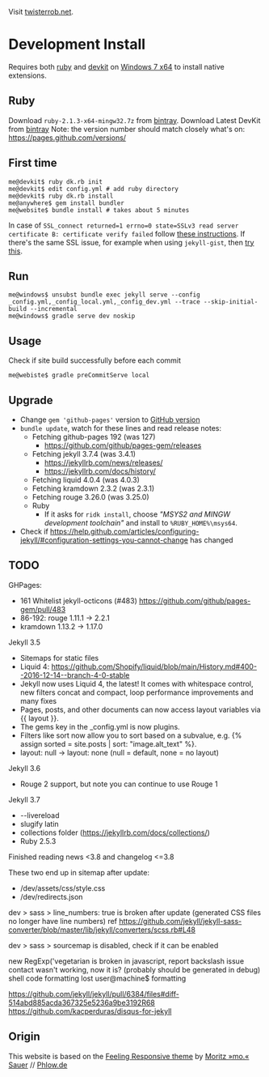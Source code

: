 Visit [twisterrob.net](http://www.twisterrob.net).


# Development Install
Requires both [ruby](http://rubyinstaller.org/downloads/) and [devkit](http://rubyinstaller.org/downloads/) on [Windows 7 x64](http://corlewsolutions.com/articles/article-19-install-ruby-on-windows-7-32-bit-or-64-bit) to install native extensions.


## Ruby
Download `ruby-2.1.3-x64-mingw32.7z` from [bintray](https://bintray.com/oneclick/rubyinstaller/rubyinstaller/2.1.3/view#files).
Download Latest DevKit from [bintray](https://bintray.com/oneclick/rubyinstaller/DevKit/view)
Note: the version number should match closely what's on: https://pages.github.com/versions/


## First time

```shell
me@devkit$ ruby dk.rb init
me@devkit$ edit config.yml # add ruby directory
me@devkit$ ruby dk.rb install
me@anywhere$ gem install bundler
me@website$ bundle install # takes about 5 minutes
```

In case of `SSL_connect returned=1 errno=0 state=SSLv3 read server certificate B: certificate verify failed` follow [these instructions](https://gist.github.com/luislavena/f064211759ee0f806c88).
If there's the same SSL issue, for example when using `jekyll-gist`, then [try this](https://gist.github.com/fnichol/867550#the-manual-way-boring).


## Run

```shell
me@windows$ unsubst bundle exec jekyll serve --config _config.yml,_config_local.yml,_config_dev.yml --trace --skip-initial-build --incremental
me@windows$ gradle serve dev noskip
```

## Usage

Check if site build successfully before each commit

```shell
me@webiste$ gradle preCommitServe local
```

## Upgrade

 * Change `gem 'github-pages'` version to [GitHub version](https://pages.github.com/versions/)
 * `bundle update`, watch for these lines and read release notes:
   * Fetching github-pages 192 (was 127)  
     * https://github.com/github/pages-gem/releases
   * Fetching jekyll 3.7.4 (was 3.4.1)
     * https://jekyllrb.com/news/releases/
     * https://jekyllrb.com/docs/history/
   * Fetching liquid 4.0.4 (was 4.0.3)
   * Fetching kramdown 2.3.2 (was 2.3.1)
   * Fetching rouge 3.26.0 (was 3.25.0)
   * Ruby
      * If it asks for `ridk install`, choose _"MSYS2 and MINGW development toolchain"_ and install to `%RUBY_HOME%\msys64`.
 * Check if https://help.github.com/articles/configuring-jekyll/#configuration-settings-you-cannot-change has changed

## TODO

GHPages:
 * 161 Whitelist jekyll-octicons (#483) https://github.com/github/pages-gem/pull/483
 * 86-192: rouge 1.11.1 -> 2.2.1
 * kramdown 1.13.2 -> 1.17.0

Jekyll 3.5
 * Sitemaps for static files
 * Liquid 4: https://github.com/Shopify/liquid/blob/main/History.md#400--2016-12-14--branch-4-0-stable
 * Jekyll now uses Liquid 4, the latest! It comes with whitespace control, new filters concat and compact, loop performance improvements and many fixes
 * Pages, posts, and other documents can now access layout variables via {{ layout }}.
 * The gems key in the _config.yml is now plugins.
 * Filters like sort now allow you to sort based on a subvalue, e.g. {% assign sorted = site.posts | sort: "image.alt_text" %}.
 * layout: null -> layout: none (null = default, none = no layout)

Jekyll 3.6
 * Rouge 2 support, but note you can continue to use Rouge 1

Jekyll 3.7
 * --livereload
 * slugify latin
 * collections folder (https://jekyllrb.com/docs/collections/)
 * Ruby 2.5.3

Finished reading news <3.8 and changelog <=3.8

These two end up in sitemap after update:
 * /dev/assets/css/style.css
 * /dev/redirects.json

dev > sass > line_numbers: true is broken after update (generated CSS files no longer have line numbers)
ref https://github.com/jekyll/jekyll-sass-converter/blob/master/lib/jekyll/converters/scss.rb#L48

dev > sass > sourcemap is disabled, check if it can be enabled

new RegExp('vegetarian is broken in javascript, report backslash issue
contact wasn't working, now it is? (probably should be generated in debug)
shell code formatting lost user@machine$ formatting

https://github.com/jekyll/jekyll/pull/6384/files#diff-514abd885acda367325e5236a9be3192R68
https://github.com/kacperduras/disqus-for-jekyll

## Origin

This website is based on the [Feeling Responsive theme](https://phlow.github.io/feeling-responsive/) by [Moritz »mo.« Sauer](https://github.com/Phlow/feeling-responsive) // [Phlow.de](https://phlow.de)
